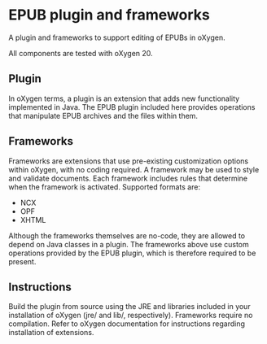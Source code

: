# EPUB plugin and frameworks

A plugin and frameworks to support editing of EPUBs in oXygen.

All components are tested with oXygen 20.

## Plugin

In oXygen terms, a plugin is an extension that adds new functionality implemented in Java. The EPUB plugin included here provides operations that manipulate EPUB archives and the files within them.

## Frameworks

Frameworks are extensions that use pre-existing customization options within oXygen, with no coding required. A framework may be used to style and validate documents. Each framework includes rules that determine when the framework is activated. Supported formats are:

- NCX
- OPF
- XHTML

Although the frameworks themselves are no-code, they are allowed to depend on Java classes in a plugin. The frameworks above use custom operations provided by the EPUB plugin, which is therefore required to be present.

## Instructions

Build the plugin from source using the JRE and libraries included in your installation of oXygen (jre/ and lib/, respectively). Frameworks require no compilation. Refer to oXygen documentation for instructions regarding installation of extensions.